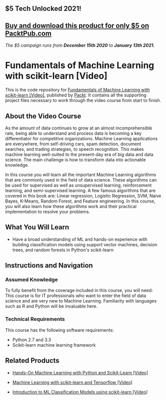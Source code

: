 ## $5 Tech Unlocked 2021!
[Buy and download this product for only $5 on PacktPub.com](https://www.packtpub.com/)
-----
*The $5 campaign         runs from __December 15th 2020__ to __January 13th 2021.__*

# Fundamentals of Machine Learning with scikit-learn [Video]
This is the code repository for [Fundamentals of Machine Learning with scikit-learn [Video]](https://www.packtpub.com/big-data-and-business-intelligence/fundamentals-machine-learning-scikit-learn-video?utm_source=github&utm_medium=repository&utm_campaign=9781789134377), published by [Packt](https://www.packtpub.com/?utm_source=github). It contains all the supporting project files necessary to work through the video course from start to finish.
## About the Video Course
As the amount of data continues to grow at an almost incomprehensible rate, being able to understand and process data is becoming a key differentiator for competitive organizations. Machine Learning applications are everywhere, from self-driving cars, spam detection, document searches, and trading strategies, to speech recognition. This makes machine learning well-suited to the present-day era of big data and data science. The main challenge is how to transform data into actionable knowledge.


In this course you will learn all the important Machine Learning algorithms that are commonly used in the field of data science. These algorithms can be used for supervised as well as unsupervised learning, reinforcement learning, and semi-supervised learning. A few famous algorithms that are covered in this book are: Linear regression, Logistic Regression, SVM, Naive Bayes, K-Means, Random Forest, and Feature engineering. In this course, you will also learn how these algorithms work and their practical implementation to resolve your problems.


<H2>What You Will Learn</H2>
<DIV class=book-info-will-learn-text>
<UL>
<LI>Have a broad understanding of ML and hands-on experience with building classification models using support vector machines, decision trees, and random forests in Python's scikit-learn </LI></UL></DIV>

## Instructions and Navigation
### Assumed Knowledge
To fully benefit from the coverage included in this course, you will need:<br/>
This course is for IT professionals who want to enter the field of data science and are very new to Machine Learning. Familiarity with languages such as R and Python will be invaluable here.
### Technical Requirements
This course has the following software requirements:<br/>
<UL>
<LI>Python 2.7 and 3.3<br/>
<LI>Scikit-learn machine learning framework<br/></LI></UL>

## Related Products
* [Hands-On Machine Learning with Python and Scikit-Learn [Video]](https://www.packtpub.com/big-data-and-business-intelligence/hands-machine-learning-python-and-scikit-learn-video?utm_source=github&utm_medium=repository&utm_campaign=9781788991056)

* [Machine Learning with scikit-learn and Tensorflow [Video]](https://www.packtpub.com/big-data-and-business-intelligence/machine-learning-scikit-learn-and-tensorflow-video?utm_source=github&utm_medium=repository&utm_campaign=9781788629928)

* [Introduction to ML Classification Models using scikit-learn [Video]](https://www.packtpub.com/application-development/introduction-ml-classification-models-using-scikit-learn-video?utm_source=github&utm_medium=repository&utm_campaign=9781789345926)

